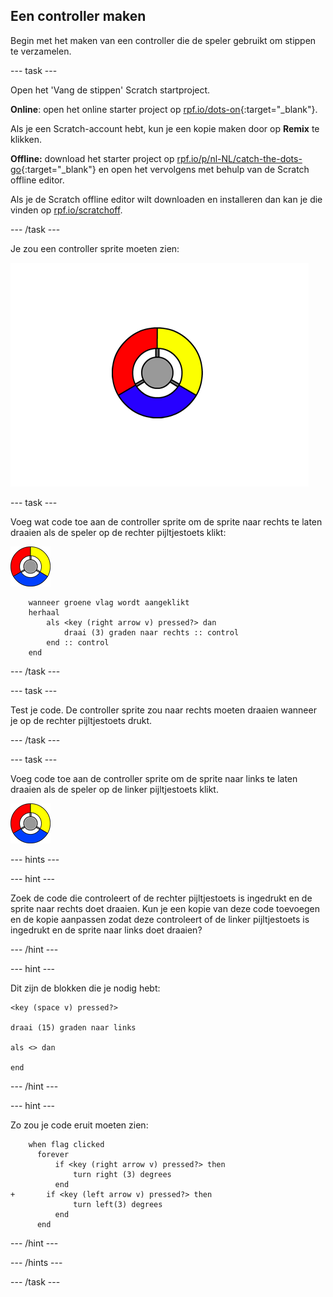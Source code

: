 ## Een controller maken

Begin met het maken van een controller die de speler gebruikt om stippen te verzamelen.

--- task ---

Open het 'Vang de stippen' Scratch startproject.

**Online**: open het online starter project op [rpf.io/dots-on](http://rpf.io/dots-on){:target="_blank"}.

Als je een Scratch-account hebt, kun je een kopie maken door op **Remix** te klikken.

**Offline:** download het starter project op [rpf.io/p/nl-NL/catch-the-dots-go](http://rpf.io/p/nl-NL/catch-the-dots-go){:target="_blank"} en open het vervolgens met behulp van de Scratch offline editor.

Als je de Scratch offline editor wilt downloaden en installeren dan kan je die vinden op [rpf.io/scratchoff](http://rpf.io/scratchoff).

--- /task ---

Je zou een controller sprite moeten zien:

![schermafbeelding](images/dots-controller.png)

--- task ---

Voeg wat code toe aan de controller sprite om de sprite naar rechts te laten draaien als de speler op de rechter pijltjestoets klikt:

![Controller sprite](images/controller-sprite.png)

```blocks3
    wanneer groene vlag wordt aangeklikt
    herhaal 
        als <key (right arrow v) pressed?> dan 
            draai (3) graden naar rechts :: control
        end :: control
    end
```

--- /task ---

--- task ---

Test je code. De controller sprite zou naar rechts moeten draaien wanneer je op de rechter pijltjestoets drukt.

--- /task ---

--- task ---

Voeg code toe aan de controller sprite om de sprite naar links te laten draaien als de speler op de linker pijltjestoets klikt.

![Controller sprite](images/controller-sprite.png)

--- hints ---


--- hint ---

Zoek de code die controleert of de rechter pijltjestoets is ingedrukt en de sprite naar rechts doet draaien. Kun je een kopie van deze code toevoegen en de kopie aanpassen zodat deze controleert of de linker pijltjestoets is ingedrukt en de sprite naar links doet draaien?

--- /hint ---

--- hint ---

Dit zijn de blokken die je nodig hebt:

```blocks3
<key (space v) pressed?>

draai (15) graden naar links

als <> dan

end
```

--- /hint ---

--- hint ---

Zo zou je code eruit moeten zien:

```blocks3
    when flag clicked
	  forever
		  if <key (right arrow v) pressed?> then
			  turn right (3) degrees
		  end
+ 		if <key (left arrow v) pressed?> then
			  turn left(3) degrees
		  end
	  end
```

--- /hint ---

--- /hints ---

--- /task ---